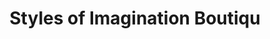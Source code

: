 ---
title: "Styles of Imagination Boutiqu"
url: /beachwood/styles-of-imagination-boutiqu/
shop: clothes
---